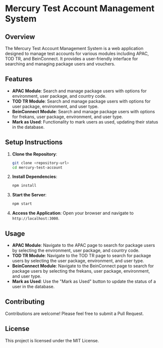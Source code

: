 # Mercury Test Account Management System

## Overview
The Mercury Test Account Management System is a web application designed to manage test accounts for various modules including APAC, TOD TR, and BeinConnect. It provides a user-friendly interface for searching and managing package users and vouchers.

## Features
- **APAC Module**: Search and manage package users with options for environment, user package, and country code.
- **TOD TR Module**: Search and manage package users with options for user package, environment, and user type.
- **BeinConnect Module**: Search and manage package users with options for frekans, user package, environment, and user type.
- **Mark as Used**: Functionality to mark users as used, updating their status in the database.

## Setup Instructions
1. **Clone the Repository**: 
   ```bash
   git clone <repository-url>
   cd mercury-test-account
   ```

2. **Install Dependencies**:
   ```bash
   npm install
   ```

3. **Start the Server**:
   ```bash
   npm start
   ```

4. **Access the Application**:
   Open your browser and navigate to `http://localhost:3000`.

## Usage
- **APAC Module**: Navigate to the APAC page to search for package users by selecting the environment, user package, and country code.
- **TOD TR Module**: Navigate to the TOD TR page to search for package users by selecting the user package, environment, and user type.
- **BeinConnect Module**: Navigate to the BeinConnect page to search for package users by selecting the frekans, user package, environment, and user type.
- **Mark as Used**: Use the "Mark as Used" button to update the status of a user in the database.

## Contributing
Contributions are welcome! Please feel free to submit a Pull Request.

## License
This project is licensed under the MIT License.
